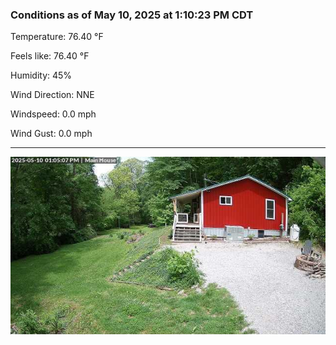 ### Conditions as of May 10, 2025 at 1:10:23 PM CDT 

Temperature: 76.40 &deg;F

Feels like: 76.40 &deg;F

Humidity: 45%

Wind Direction: NNE

Windspeed: 0.0 mph

Wind Gust: 0.0 mph

---

<img src="./images/latest.jpeg"/>


